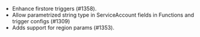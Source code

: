 - Enhance firstore triggers (#1358).
- Allow parametrized string type in ServiceAccount fields in Functions and trigger configs (#1309)
- Adds support for region params (#1353).
